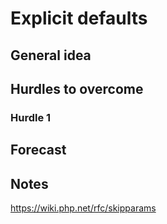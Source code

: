 # Explicit defaults 

## General idea


## Hurdles to overcome


### Hurdle 1 


## Forecast


## Notes




https://wiki.php.net/rfc/skipparams
